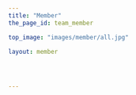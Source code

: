 ```yaml
---
title: "Member"
the_page_id: team_member

top_image: "images/member/all.jpg"

layout: member




---
```





